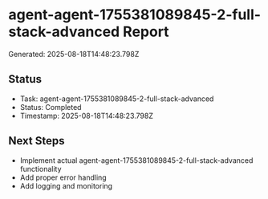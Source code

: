 # agent-agent-1755381089845-2-full-stack-advanced Report

Generated: 2025-08-18T14:48:23.798Z

## Status
- Task: agent-agent-1755381089845-2-full-stack-advanced
- Status: Completed
- Timestamp: 2025-08-18T14:48:23.798Z

## Next Steps
- Implement actual agent-agent-1755381089845-2-full-stack-advanced functionality
- Add proper error handling
- Add logging and monitoring

